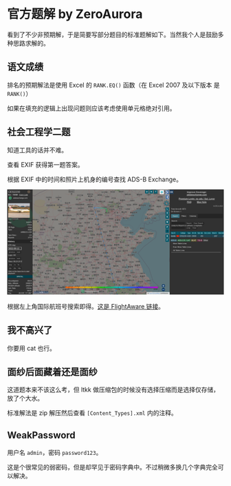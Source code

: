 # 官方题解 by ZeroAurora

看到了不少非预期解，于是简要写部分题目的标准题解如下。当然我个人是鼓励多种思路求解的。

## 语文成绩

排名的预期解法是使用 Excel 的 `RANK.EQ()` 函数（在 Excel 2007 及以下版本 是 `RANK()`）

如果在填充的逻辑上出现问题则应该考虑使用单元格绝对引用。

## 社会工程学二题

知道工具的话并不难。

查看 EXIF 获得第一题答案。

根据 EXIF 中的时间和照片上机身的编号查找 ADS-B Exchange。

![ADS-B Exchange 截图](./assets/adsbex.png)

根据左上角国际航班号搜索即得。[这是 FlightAware 链接](https://zh.flightaware.com/live/flight/CES2230)。

## 我不高兴了

你要用 cat 也行。

## 面纱后面藏着还是面纱

这道题本来不该这么考，但 ltkk 做压缩包的时候没有选择压缩而是选择仅存储，放了个大水。

标准解法是 zip 解压然后查看 `[Content_Types].xml` 内的注释。

## WeakPassword

用户名 `admin`，密码 `password123`。

这是个很常见的弱密码，但是却罕见于密码字典中。不过稍微多换几个字典完全可以解决。 

